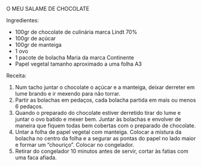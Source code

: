O MEU SALAME DE CHOCOLATE

Ingredientes:
- 100gr de chocolate de culinária marca Lindt 70%
- 100gr de açúcar
- 100gr de manteiga
- 1 ovo
- 1 pacote de bolacha Maria da marca Continente
- Papel vegetal tamanho aproximado a uma folha A3

Receita:
1. Num tacho juntar o chocolate o açúcar e a manteiga, deixar derreter em lume brando e ir mexendo para não
torrar.
2. Partir as bolachas em pedaços, cada bolacha partida em mais ou menos 6 pedaços.
3. Quando o preparado do chocolate estiver derretido tirar do lume e juntar o ovo batido e mexer bem. Juntar às
bolachas e envolver de maneira que fiquem todas bem cobertas com o preparado de chocolate.
4. Untar a folha de papel vegetal com manteiga. Colocar a mistura da bolacha no centro da folha e a segurar as
pontas do papel no lado maior e formar um “chouriço”. Colocar no congelador.
5. Retirar do congelador 10 minutos antes de servir, cortar às fatias com uma faca afiada.
